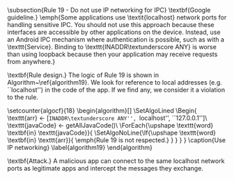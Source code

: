 
\subsection{Rule 19 - Do not use IP networking for IPC} 
\textbf{Google guideline.} 
\emph{Some applications use \textit{localhost} network ports for handling sensitive IPC. You should not use this approach because these interfaces are accessible by other applications on the device. Instead, use an Android IPC mechanism where authentication is possible, such as with a \texttt{Service}. Binding to \texttt{INADDR\textunderscore ANY} is worse than using loopback because then your application may receive requests from anywhere.}

\textbf{Rule design.} The logic of Rule 19 is shown in Algorithm~\ref{algorithm19}. We look for reference to local addresses (e.g. ``localhost'') in the code of the app. If we find any, we consider it a violation to the rule. 

\setcounter{algocf}{18}
\begin{algorithm}[]
\SetAlgoLined
\Begin{
    \texttt{arr} $\leftarrow$ [``INADDR\textunderscore ANY'', ``localhost'', ``127.0.0.1'']\\
    \texttt{javaCode} $\leftarrow$ getAllJavaCode()\\
	\ForEach{\upshape \texttt{word} \textbf{in} \texttt{javaCode}}{
	    \SetAlgoNoLine{\If{\upshape \texttt{word} \textbf{in} \texttt{arr}}{
	        \emph{Rule 19 is not respected.}
	    }
	  }
	}
}
\caption{Use IP networking}
\label{algorithm19}
\end{algorithm}

\textbf{Attack.} A malicious app can connect to the same localhost network ports as legitimate apps and intercept the messages they exchange. 

